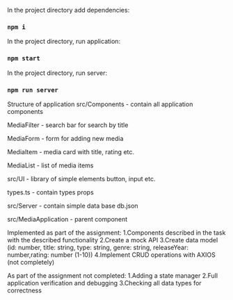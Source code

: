 
In the project directory add dependencies:
### `npm i`

In the project directory, run application:
### `npm start`

In the project directory, run server:
### `npm run server`

Structure of application
src/Components - contain all application components 

MediaFilter - search bar for search by title

MediaForm - form for adding new media

MediaItem - media card with title, rating etc.

MediaList - list of media items

src/UI - library of simple elements button, input etc.

types.ts - contain types props

src/Server - contain simple data base db.json

src/MediaApplication - parent component

Implemented as part of the assignment:
1.Components described in the task with the described functionality
2.Create a mock API
3.Create data model (id: number, title: string, type: string, genre: string, releaseYear: number,rating: number (1-10))
4.Implement CRUD operations with AXIOS (not completely)

As part of the assignment not completed:
1.Adding a state manager
2.Full application verification and debugging
3.Checking all data types for correctness
